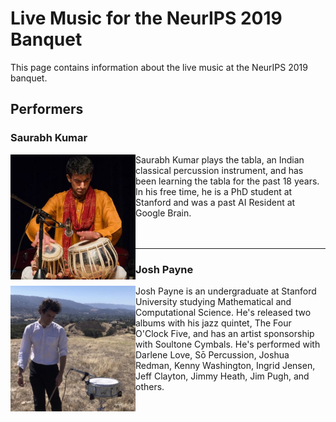 # Live Music for the NeurIPS 2019 Banquet
This page contains information about the live music at the NeurIPS 2019 banquet.

## Performers

### Saurabh Kumar
<img src="images/saurabh.jpg" width=200 align="left">
Saurabh Kumar plays the tabla, an Indian classical percussion instrument, and has been learning the tabla for the past 18 years. In his free time, he is a PhD student at Stanford and was a past AI Resident at Google Brain.
<br><br><br>

---


### Josh Payne
<img src="images/josh.jpg" width=200 align="left">
Josh Payne is an undergraduate at Stanford University studying Mathematical and Computational Science. He's released two albums with his jazz quintet, The Four O'Clock Five, and has an artist sponsorship with Soultone Cymbals. He's performed with Darlene Love, Sō Percussion, Joshua Redman, Kenny Washington, Ingrid Jensen, Jeff Clayton, Jimmy Heath, Jim Pugh, and others.
